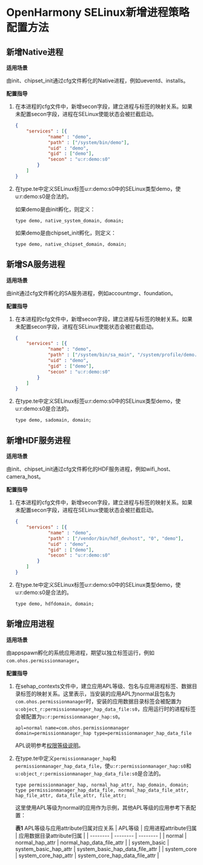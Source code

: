 # OpenHarmony SELinux新增进程策略配置方法

## 新增Native进程

**适用场景**

由init、chipset_init通过cfg文件孵化的Native进程，例如ueventd、installs。

**配置指导**

1. 在本进程的cfg文件中，新增secon字段，建立进程与标签的映射关系。如果未配置secon字段，进程在SELinux使能状态会被拦截启动。
    ```json
    {
        "services" : [{
                "name" : "demo",
                "path" : ["/system/bin/demo"],
                "uid" : "demo",
                "gid" : ["demo"],
                "secon" : "u:r:demo:s0"
            }
        ]
    }
    ```
2. 在type.te中定义SELinux标签u:r:demo:s0中的SELinux类型demo，使u:r:demo:s0是合法的。

    如果demo是由init孵化，则定义：
    ```text
    type demo, native_system_domain, domain;
    ```
    如果demo是由chipset_init孵化，则定义：
    ```text
    type demo, native_chipset_domain, domain;
    ```

## 新增SA服务进程

**适用场景**

由init通过cfg文件孵化的SA服务进程，例如accountmgr、foundation。

**配置指导**

1. 在本进程的cfg文件中，新增secon字段，建立进程与标签的映射关系。如果未配置secon字段，进程在SELinux使能状态会被拦截启动。
    ```json
    {
        "services" : [{
                "name" : "demo",
                "path" : ["/system/bin/sa_main", "/system/profile/demo.json"],
                "uid" : "demo",
                "gid" : ["demo"],
                "secon" : "u:r:demo:s0"
            }
        ]
    }
    ```
2. 在type.te中定义SELinux标签u:r:demo:s0中的SELinux类型demo，使u:r:demo:s0是合法的。
    ```text
    type demo, sadomain, domain;
    ```

## 新增HDF服务进程

**适用场景**

由init、chipset_init通过cfg文件孵化的HDF服务进程，例如wifi_host、camera_host。

**配置指导**

1. 在本进程的cfg文件中，新增secon字段，建立进程与标签的映射关系。如果未配置secon字段，进程在SELinux使能状态会被拦截启动。
    ```json
    {
        "services" : [{
                "name" : "demo",
                "path" : ["/vendor/bin/hdf_devhost", "0", "demo"],
                "uid" : "demo",
                "gid" : ["demo"],
                "secon" : "u:r:demo:s0"
            }
        ]
    }
    ```

2. 在type.te中定义SELinux标签u:r:demo:s0中的SELinux类型demo，使u:r:demo:s0是合法的。
    ```text
    type demo, hdfdomain, domain;
    ```

## 新增应用进程

**适用场景**

由appspawn孵化的系统应用进程，期望以独立标签运行，例如`com.ohos.permissionmanager`。

**配置指导**

1. 在sehap_contexts文件中，建立应用APL等级、包名与应用进程标签、数据目录标签的映射关系。这里表示，当安装的应用APL为normal且包名为`com.ohos.permissionmanager`时，安装的应用数据目录标签会被配置为`u:object_r:permissionmanager_hap_data_file:s0`，应用运行时的进程标签会被配置为`u:r:permissionmanager_hap:s0`。
    ```text
    apl=normal name=com.ohos.permissionmanager domain=permissionmanager_hap type=permissionmanager_hap_data_file
    ```
    APL说明参考[权限等级说明](../../application-dev/security/AccessToken/app-permission-mgmt-overview.md#权限apl等级)。
2. 在type.te中定义`permissionmanager_hap`和`permissionmanager_hap_data_file`，使`u:r:permissionmanager_hap:s0`和`u:object_r:permissionmanager_hap_data_file:s0`是合法的。
    ```text
    type permissionmanager_hap, normal_hap_attr, hap_domain, domain;
    type permissionmanager_hap_data_file, normal_hap_data_file_attr, hap_file_attr, data_file_attr, file_attr;
    ```
    这里使用APL等级为normal的应用作为示例，其他APL等级的应用参考下表配置：

    **表1** APL等级与应用attribute归属对应关系
    | APL等级 | 应用进程attribute归属 | 应用数据目录attribute归属 |
    | -------- | -------- | -------- |
    | normal | normal_hap_attr | normal_hap_data_file_attr |
    | system_basic | system_basic_hap_attr | system_basic_hap_data_file_attr |
    | system_core | system_core_hap_attr | system_core_hap_data_file_attr |

